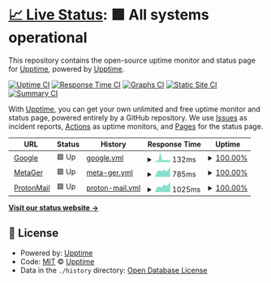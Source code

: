 # [📈 Live Status](https://upptime.github.io/upptime): <!--live status--> **🟩 All systems operational**

This repository contains the open-source uptime monitor and status page for [Upptime](https://upptime.js.org), powered by [Upptime](https://github.com/upptime/upptime).

[![Uptime CI](https://github.com/sraaronrock/upptime/workflows/Uptime%20CI/badge.svg)](https://github.com/sraaronrock/upptime/actions?query=workflow%3A%22Uptime+CI%22)
[![Response Time CI](https://github.com/sraaronrock/upptime/workflows/Response%20Time%20CI/badge.svg)](https://github.com/sraaronrock/upptime/actions?query=workflow%3A%22Response+Time+CI%22)
[![Graphs CI](https://github.com/sraaronrock/upptime/workflows/Graphs%20CI/badge.svg)](https://github.com/sraaronrock/upptime/actions?query=workflow%3A%22Graphs+CI%22)
[![Static Site CI](https://github.com/sraaronrock/upptime/workflows/Static%20Site%20CI/badge.svg)](https://github.com/sraaronrock/upptime/actions?query=workflow%3A%22Static+Site+CI%22)
[![Summary CI](https://github.com/sraaronrock/upptime/workflows/Summary%20CI/badge.svg)](https://github.com/sraaronrock/upptime/actions?query=workflow%3A%22Summary+CI%22)

With [Upptime](https://upptime.js.org), you can get your own unlimited and free uptime monitor and status page, powered entirely by a GitHub repository. We use [Issues](https://github.com/upptime/upptime/issues) as incident reports, [Actions](https://github.com/sraaronrock/upptime/actions) as uptime monitors, and [Pages](https://upptime.github.io/upptime) for the status page.

<!--start: status pages-->
<!-- This summary is generated by Upptime (https://github.com/upptime/upptime) -->
<!-- Do not edit this manually, your changes will be overwritten -->
<!-- prettier-ignore -->
| URL | Status | History | Response Time | Uptime |
| --- | ------ | ------- | ------------- | ------ |
| <img alt="" src="https://icons.duckduckgo.com/ip3/www.google.com.ico" height="13"> [Google](https://www.google.com) | 🟩 Up | [google.yml](https://github.com/sraaronrock/upptime/commits/HEAD/history/google.yml) | <details><summary><img alt="Response time graph" src="./graphs/google/response-time-week.png" height="20"> 132ms</summary><br><a href="https://uptime.sraaronrock.ovh/history/google"><img alt="Response time 106" src="https://img.shields.io/endpoint?url=https%3A%2F%2Fraw.githubusercontent.com%2Fsraaronrock%2Fupptime%2FHEAD%2Fapi%2Fgoogle%2Fresponse-time.json"></a><br><a href="https://uptime.sraaronrock.ovh/history/google"><img alt="24-hour response time 94" src="https://img.shields.io/endpoint?url=https%3A%2F%2Fraw.githubusercontent.com%2Fsraaronrock%2Fupptime%2FHEAD%2Fapi%2Fgoogle%2Fresponse-time-day.json"></a><br><a href="https://uptime.sraaronrock.ovh/history/google"><img alt="7-day response time 132" src="https://img.shields.io/endpoint?url=https%3A%2F%2Fraw.githubusercontent.com%2Fsraaronrock%2Fupptime%2FHEAD%2Fapi%2Fgoogle%2Fresponse-time-week.json"></a><br><a href="https://uptime.sraaronrock.ovh/history/google"><img alt="30-day response time 113" src="https://img.shields.io/endpoint?url=https%3A%2F%2Fraw.githubusercontent.com%2Fsraaronrock%2Fupptime%2FHEAD%2Fapi%2Fgoogle%2Fresponse-time-month.json"></a><br><a href="https://uptime.sraaronrock.ovh/history/google"><img alt="1-year response time 109" src="https://img.shields.io/endpoint?url=https%3A%2F%2Fraw.githubusercontent.com%2Fsraaronrock%2Fupptime%2FHEAD%2Fapi%2Fgoogle%2Fresponse-time-year.json"></a></details> | <details><summary><a href="https://uptime.sraaronrock.ovh/history/google">100.00%</a></summary><a href="https://uptime.sraaronrock.ovh/history/google"><img alt="All-time uptime 99.99%" src="https://img.shields.io/endpoint?url=https%3A%2F%2Fraw.githubusercontent.com%2Fsraaronrock%2Fupptime%2FHEAD%2Fapi%2Fgoogle%2Fuptime.json"></a><br><a href="https://uptime.sraaronrock.ovh/history/google"><img alt="24-hour uptime 100.00%" src="https://img.shields.io/endpoint?url=https%3A%2F%2Fraw.githubusercontent.com%2Fsraaronrock%2Fupptime%2FHEAD%2Fapi%2Fgoogle%2Fuptime-day.json"></a><br><a href="https://uptime.sraaronrock.ovh/history/google"><img alt="7-day uptime 100.00%" src="https://img.shields.io/endpoint?url=https%3A%2F%2Fraw.githubusercontent.com%2Fsraaronrock%2Fupptime%2FHEAD%2Fapi%2Fgoogle%2Fuptime-week.json"></a><br><a href="https://uptime.sraaronrock.ovh/history/google"><img alt="30-day uptime 100.00%" src="https://img.shields.io/endpoint?url=https%3A%2F%2Fraw.githubusercontent.com%2Fsraaronrock%2Fupptime%2FHEAD%2Fapi%2Fgoogle%2Fuptime-month.json"></a><br><a href="https://uptime.sraaronrock.ovh/history/google"><img alt="1-year uptime 99.99%" src="https://img.shields.io/endpoint?url=https%3A%2F%2Fraw.githubusercontent.com%2Fsraaronrock%2Fupptime%2FHEAD%2Fapi%2Fgoogle%2Fuptime-year.json"></a></details>
| <img alt="" src="https://icons.duckduckgo.com/ip3/metager.org.ico" height="13"> [MetaGer](https://metager.org) | 🟩 Up | [meta-ger.yml](https://github.com/sraaronrock/upptime/commits/HEAD/history/meta-ger.yml) | <details><summary><img alt="Response time graph" src="./graphs/meta-ger/response-time-week.png" height="20"> 785ms</summary><br><a href="https://uptime.sraaronrock.ovh/history/meta-ger"><img alt="Response time 803" src="https://img.shields.io/endpoint?url=https%3A%2F%2Fraw.githubusercontent.com%2Fsraaronrock%2Fupptime%2FHEAD%2Fapi%2Fmeta-ger%2Fresponse-time.json"></a><br><a href="https://uptime.sraaronrock.ovh/history/meta-ger"><img alt="24-hour response time 1165" src="https://img.shields.io/endpoint?url=https%3A%2F%2Fraw.githubusercontent.com%2Fsraaronrock%2Fupptime%2FHEAD%2Fapi%2Fmeta-ger%2Fresponse-time-day.json"></a><br><a href="https://uptime.sraaronrock.ovh/history/meta-ger"><img alt="7-day response time 785" src="https://img.shields.io/endpoint?url=https%3A%2F%2Fraw.githubusercontent.com%2Fsraaronrock%2Fupptime%2FHEAD%2Fapi%2Fmeta-ger%2Fresponse-time-week.json"></a><br><a href="https://uptime.sraaronrock.ovh/history/meta-ger"><img alt="30-day response time 808" src="https://img.shields.io/endpoint?url=https%3A%2F%2Fraw.githubusercontent.com%2Fsraaronrock%2Fupptime%2FHEAD%2Fapi%2Fmeta-ger%2Fresponse-time-month.json"></a><br><a href="https://uptime.sraaronrock.ovh/history/meta-ger"><img alt="1-year response time 824" src="https://img.shields.io/endpoint?url=https%3A%2F%2Fraw.githubusercontent.com%2Fsraaronrock%2Fupptime%2FHEAD%2Fapi%2Fmeta-ger%2Fresponse-time-year.json"></a></details> | <details><summary><a href="https://uptime.sraaronrock.ovh/history/meta-ger">100.00%</a></summary><a href="https://uptime.sraaronrock.ovh/history/meta-ger"><img alt="All-time uptime 99.98%" src="https://img.shields.io/endpoint?url=https%3A%2F%2Fraw.githubusercontent.com%2Fsraaronrock%2Fupptime%2FHEAD%2Fapi%2Fmeta-ger%2Fuptime.json"></a><br><a href="https://uptime.sraaronrock.ovh/history/meta-ger"><img alt="24-hour uptime 100.00%" src="https://img.shields.io/endpoint?url=https%3A%2F%2Fraw.githubusercontent.com%2Fsraaronrock%2Fupptime%2FHEAD%2Fapi%2Fmeta-ger%2Fuptime-day.json"></a><br><a href="https://uptime.sraaronrock.ovh/history/meta-ger"><img alt="7-day uptime 100.00%" src="https://img.shields.io/endpoint?url=https%3A%2F%2Fraw.githubusercontent.com%2Fsraaronrock%2Fupptime%2FHEAD%2Fapi%2Fmeta-ger%2Fuptime-week.json"></a><br><a href="https://uptime.sraaronrock.ovh/history/meta-ger"><img alt="30-day uptime 100.00%" src="https://img.shields.io/endpoint?url=https%3A%2F%2Fraw.githubusercontent.com%2Fsraaronrock%2Fupptime%2FHEAD%2Fapi%2Fmeta-ger%2Fuptime-month.json"></a><br><a href="https://uptime.sraaronrock.ovh/history/meta-ger"><img alt="1-year uptime 99.97%" src="https://img.shields.io/endpoint?url=https%3A%2F%2Fraw.githubusercontent.com%2Fsraaronrock%2Fupptime%2FHEAD%2Fapi%2Fmeta-ger%2Fuptime-year.json"></a></details>
| <img alt="" src="https://icons.duckduckgo.com/ip3/proton.me.ico" height="13"> [ProtonMail](https://proton.me) | 🟩 Up | [proton-mail.yml](https://github.com/sraaronrock/upptime/commits/HEAD/history/proton-mail.yml) | <details><summary><img alt="Response time graph" src="./graphs/proton-mail/response-time-week.png" height="20"> 1025ms</summary><br><a href="https://uptime.sraaronrock.ovh/history/proton-mail"><img alt="Response time 1010" src="https://img.shields.io/endpoint?url=https%3A%2F%2Fraw.githubusercontent.com%2Fsraaronrock%2Fupptime%2FHEAD%2Fapi%2Fproton-mail%2Fresponse-time.json"></a><br><a href="https://uptime.sraaronrock.ovh/history/proton-mail"><img alt="24-hour response time 1518" src="https://img.shields.io/endpoint?url=https%3A%2F%2Fraw.githubusercontent.com%2Fsraaronrock%2Fupptime%2FHEAD%2Fapi%2Fproton-mail%2Fresponse-time-day.json"></a><br><a href="https://uptime.sraaronrock.ovh/history/proton-mail"><img alt="7-day response time 1025" src="https://img.shields.io/endpoint?url=https%3A%2F%2Fraw.githubusercontent.com%2Fsraaronrock%2Fupptime%2FHEAD%2Fapi%2Fproton-mail%2Fresponse-time-week.json"></a><br><a href="https://uptime.sraaronrock.ovh/history/proton-mail"><img alt="30-day response time 978" src="https://img.shields.io/endpoint?url=https%3A%2F%2Fraw.githubusercontent.com%2Fsraaronrock%2Fupptime%2FHEAD%2Fapi%2Fproton-mail%2Fresponse-time-month.json"></a><br><a href="https://uptime.sraaronrock.ovh/history/proton-mail"><img alt="1-year response time 1031" src="https://img.shields.io/endpoint?url=https%3A%2F%2Fraw.githubusercontent.com%2Fsraaronrock%2Fupptime%2FHEAD%2Fapi%2Fproton-mail%2Fresponse-time-year.json"></a></details> | <details><summary><a href="https://uptime.sraaronrock.ovh/history/proton-mail">100.00%</a></summary><a href="https://uptime.sraaronrock.ovh/history/proton-mail"><img alt="All-time uptime 99.99%" src="https://img.shields.io/endpoint?url=https%3A%2F%2Fraw.githubusercontent.com%2Fsraaronrock%2Fupptime%2FHEAD%2Fapi%2Fproton-mail%2Fuptime.json"></a><br><a href="https://uptime.sraaronrock.ovh/history/proton-mail"><img alt="24-hour uptime 100.00%" src="https://img.shields.io/endpoint?url=https%3A%2F%2Fraw.githubusercontent.com%2Fsraaronrock%2Fupptime%2FHEAD%2Fapi%2Fproton-mail%2Fuptime-day.json"></a><br><a href="https://uptime.sraaronrock.ovh/history/proton-mail"><img alt="7-day uptime 100.00%" src="https://img.shields.io/endpoint?url=https%3A%2F%2Fraw.githubusercontent.com%2Fsraaronrock%2Fupptime%2FHEAD%2Fapi%2Fproton-mail%2Fuptime-week.json"></a><br><a href="https://uptime.sraaronrock.ovh/history/proton-mail"><img alt="30-day uptime 100.00%" src="https://img.shields.io/endpoint?url=https%3A%2F%2Fraw.githubusercontent.com%2Fsraaronrock%2Fupptime%2FHEAD%2Fapi%2Fproton-mail%2Fuptime-month.json"></a><br><a href="https://uptime.sraaronrock.ovh/history/proton-mail"><img alt="1-year uptime 100.00%" src="https://img.shields.io/endpoint?url=https%3A%2F%2Fraw.githubusercontent.com%2Fsraaronrock%2Fupptime%2FHEAD%2Fapi%2Fproton-mail%2Fuptime-year.json"></a></details>

<!--end: status pages-->

[**Visit our status website →**](https://uptime.sraaronrock.ovh/)

## 📄 License

- Powered by: [Upptime](https://github.com/upptime/upptime)
- Code: [MIT](./LICENSE) © [Upptime](https://upptime.js.org)
- Data in the `./history` directory: [Open Database License](https://opendatacommons.org/licenses/odbl/1-0/)
